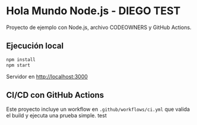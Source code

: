 # Hola Mundo Node.js - DIEGO TEST

Proyecto de ejemplo con Node.js, archivo CODEOWNERS y GitHub Actions.

## Ejecución local
```bash
npm install
npm start
```

Servidor en [http://localhost:3000](http://localhost:3000)

## CI/CD con GitHub Actions
Este proyecto incluye un workflow en `.github/workflows/ci.yml` que valida el build y ejecuta una prueba simple.
test
